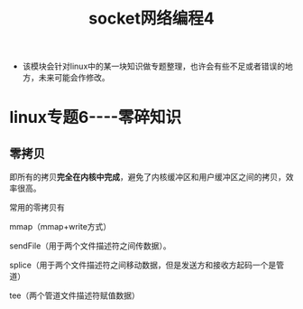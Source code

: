 ﻿---
layout: post
title:  "socket网络编程4"
data: 星期二, 07. 四月 2020 11:33上午 
categories: linux
tags: 专题
---
* 该模块会针对linux中的某一块知识做专题整理，也许会有些不足或者错误的地方，未来可能会作修改。

# linux专题6----零碎知识


## 零拷贝
即所有的拷贝**完全在内核中完成**，避免了内核缓冲区和用户缓冲区之间的拷贝，效率很高。

常用的零拷贝有 

mmap（mmap+write方式）

 sendFile（用于两个文件描述符之间传数据）。

splice（用于两个文件描述符之间移动数据，但是发送方和接收方起码一个是管道）

tee（两个管道文件描述符赋值数据）



































